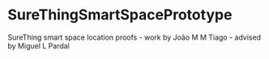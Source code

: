 # SureThingSmartSpacePrototype
SureThing smart space location proofs - work by João M M Tiago - advised by Miguel L Pardal
